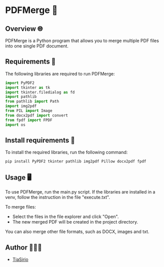 # PDFMerge 📑

## Overview 🌐
PDFMerge is a Python program that allows you to merge multiple PDF files into one single PDF document.

## Requirements 📝

The following libraries are required to run PDFMerge:

```python
import PyPDF2
import tkinter as tk
import tkinter.filedialog as fd
import pathlib
from pathlib import Path
import img2pdf
from PIL import Image
from docx2pdf import convert
from fpdf import FPDF
import os
```

## Install requirements 🛜
To install the required libraries, run the following command:

```
pip install PyPDF2 tkinter pathlib img2pdf Pillow docx2pdf fpdf
```

## Usage 🖥️

To use PDFMerge, run the main.py script. If the libraries are installed in a venv, follow the instruction in the file "execute.txt".

To merge files:

- Select the files in the file explorer and click "Open".
- The new merged PDF will be created in the project directory.

You can also merge other file formats, such as DOCX, images and txt.

## Author 🧑🏻‍💻

- [TiaSirio](https://www.github.com/TiaSirio)